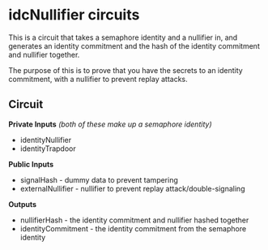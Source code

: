 # idcNullifier circuits

This is a circuit that takes a semaphore identity and a nullifier in, and generates an identity commitment and the hash of the identity commitment and nullifier together.

The purpose of this is to prove that you have the secrets to an identity commitment, with a nullifier to prevent replay attacks.


## Circuit

**Private Inputs**
*(both of these make up a semaphore identity)*
* identityNullifier
* identityTrapdoor

**Public Inputs**
* signalHash - dummy data to prevent tampering
* externalNullifier - nullifier to prevent replay attack/double-signaling

**Outputs**
* nullifierHash - the identity commitment and nullifier hashed together
* identityCommitment - the identity commitment from the semaphore identity